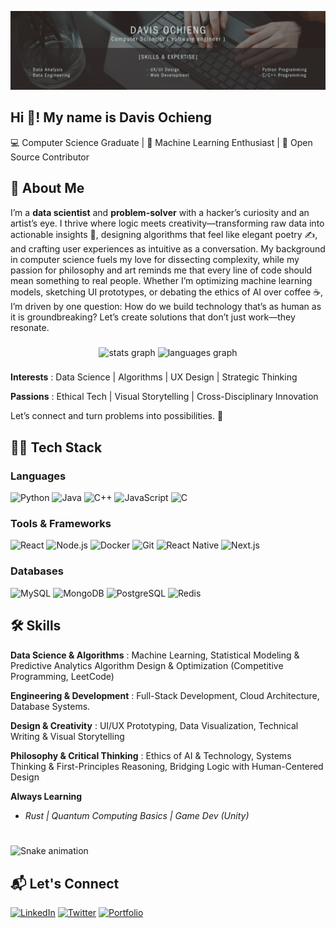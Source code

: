 [comment]: # "------------------------------------------------------------------------------------------------------------------------"
[comment]: # "                                          Banner Section                                                                "
[comment]: # "------------------------------------------------------------------------------------------------------------------------"

![banner](/Black%20And%20Grey%20Professional%20Technology%20LinkedIn%20Banner.png)

<h2 align="left">Hi 👋! My name is Davis  Ochieng </h2>
💻 Computer Science Graduate | 🧠 Machine Learning Enthusiast | 🔧 Open Source Contributor

[comment]: <> (------------------------------------------------------------------------------------------------------------------------)
[comment]: <> ( About Section )
[comment]: <> (------------------------------------------------------------------------------------------------------------------------)

## 🚀 About Me

I’m a **data scientist** and **problem-solver** with a hacker’s curiosity and an artist’s eye. I thrive where logic meets creativity—transforming raw data into actionable insights 🧮, designing algorithms that feel like elegant poetry ✍️, and crafting user experiences as intuitive as a conversation. My background in computer science fuels my love for dissecting complexity, while my passion for philosophy and art reminds me that every line of code should mean something to real people. Whether I’m optimizing machine learning models, sketching UI prototypes, or debating the ethics of AI over coffee ☕, I’m driven by one question: How do we build technology that’s as human as it is groundbreaking? Let’s create solutions that don’t just work—they resonate.

[comment]: <> (------------------------------------------------------------------------------------------------------------------------)
[comment]: <> ( Stats Section )
[comment]: <> (------------------------------------------------------------------------------------------------------------------------)

###

<div align="center">
  <img src="https://github-readme-stats.vercel.app/api?username=davis-ai&hide_title=false&hide_rank=false&show_icons=true&include_all_commits=true&count_private=true&disable_animations=false&theme=dracula&locale=en&hide_border=false" height="150" alt="stats graph"  />
  <img src="https://github-readme-stats.vercel.app/api/top-langs?username=davis-ai&locale=en&hide_title=false&layout=compact&card_width=320&langs_count=5&theme=dracula&hide_border=false" height="150" alt="languages graph"  />
</div>

###

**Interests** : Data Science | Algorithms | UX Design | Strategic Thinking

**Passions** : Ethical Tech | Visual Storytelling | Cross-Disciplinary Innovation

Let’s connect and turn problems into possibilities. 🚀

[comment]: <> (------------------------------------------------------------------------------------------------------------------------)
[comment]: <> ( Tech - Stack Section )
[comment]: <> (------------------------------------------------------------------------------------------------------------------------)

<h2 align="left">🧑‍💻 Tech Stack</h2>

### Languages

![Python](https://img.shields.io/badge/-Python-3776AB?logo=python&logoColor=white)
![Java](https://img.shields.io/badge/-Java-007396?logo=java&logoColor=white)
![C++](https://img.shields.io/badge/-C++-00599C?logo=c%2B%2B&logoColor=white)
![JavaScript](https://img.shields.io/badge/-JavaScript-F7DF1E?logo=javascript&logoColor=black)
![C](https://img.shields.io/badge/-C-A8B9CC?logo=c&logoColor=white) <!-- Added C -->

### Tools & Frameworks

![React](https://img.shields.io/badge/-React-61DAFB?logo=react&logoColor=black)
![Node.js](https://img.shields.io/badge/-Node.js-339933?logo=node.js&logoColor=white)
![Docker](https://img.shields.io/badge/-Docker-2496ED?logo=docker&logoColor=white)
![Git](https://img.shields.io/badge/-Git-F05032?logo=git&logoColor=white)
![React Native](https://img.shields.io/badge/-React_Native-61DAFB?logo=react&logoColor=white) <!-- Added React Native -->
![Next.js](https://img.shields.io/badge/-Next.js-000000?logo=next.js&logoColor=white) <!-- Added Next.js -->

### Databases

![MySQL](https://img.shields.io/badge/-MySQL-4479A1?logo=mysql&logoColor=white)
![MongoDB](https://img.shields.io/badge/-MongoDB-47A248?logo=mongodb&logoColor=white)
![PostgreSQL](https://img.shields.io/badge/-PostgreSQL-4169E1?logo=postgresql&logoColor=white) <!-- Added PostgreSQL -->
![Redis](https://img.shields.io/badge/-Redis-DC382D?logo=redis&logoColor=white) <!-- Added Redis -->

[comment]: <> (------------------------------------------------------------------------------------------------------------------------)
[comment]: <> ( Skills Section )
[comment]: <> (------------------------------------------------------------------------------------------------------------------------)

<h2 align="left"> 🛠️ Skills </h2>

**Data Science & Algorithms** : Machine Learning, Statistical Modeling & Predictive Analytics Algorithm Design & Optimization (Competitive Programming, LeetCode)

**Engineering & Development** : Full-Stack Development, Cloud Architecture, Database Systems.

**Design & Creativity** : UI/UX Prototyping, Data Visualization, Technical Writing & Visual Storytelling

**Philosophy & Critical Thinking** : Ethics of AI & Technology, Systems Thinking & First-Principles Reasoning, Bridging Logic with Human-Centered Design

**Always Learning**

- _Rust | Quantum Computing Basics | Game Dev (Unity)_

[comment]: <> (------------------------------------------------------------------------------------------------------------------------)
[comment]: <> ( Snake Section )
[comment]: <> (------------------------------------------------------------------------------------------------------------------------)

###

<br clear="both">

<img src="https://raw.githubusercontent.com/davis-ai/davis-ai/output/snake.svg" alt="Snake animation" />

[comment]: <> (------------------------------------------------------------------------------------------------------------------------)
[comment]: <> ( Contact Section )
[comment]: <> (------------------------------------------------------------------------------------------------------------------------)

## 📬 Let's Connect

[![LinkedIn](https://img.shields.io/badge/-LinkedIn-0A66C2?logo=linkedin)](https://www.linkedin.com/in/davis-ochieng-9b46101b8/)
[![Twitter](https://img.shields.io/badge/-Twitter-1DA1F2?logo=twitter)](https://twitter.com/@davisoc32236995)
[![Portfolio](https://img.shields.io/badge/-Portfolio-4285F4?logo=google-chrome)](https://davis-ai.github.io/davis-ochieng-portfolio/)

###
